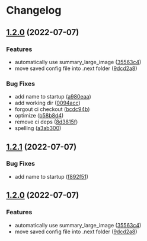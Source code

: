 # Changelog

## [1.2.0](https://github.com/alvarlagerlof/next-banner/compare/v1.1.8...v1.2.0) (2022-07-07)


### Features

* automatically use summary_large_image ([35563c4](https://github.com/alvarlagerlof/next-banner/commit/35563c489eda6e2ac71b391d9e6dc77d7ce9e8be))
* move saved config file into .next folder ([9dcd2a8](https://github.com/alvarlagerlof/next-banner/commit/9dcd2a8a4ee49d34a4965b1c590a8af713a3e585))


### Bug Fixes

* add name to startup ([a980eaa](https://github.com/alvarlagerlof/next-banner/commit/a980eaa5b449154a16f5c861b5b9c9bf6649a204))
* add working dir ([0094acc](https://github.com/alvarlagerlof/next-banner/commit/0094acc2e5a6794a13e5017d4f85395c12df5cbe))
* forgout ci checkout ([bcdc94b](https://github.com/alvarlagerlof/next-banner/commit/bcdc94b79a1e5575d77ded02519129ee50581933))
* optimize ([b58b8d4](https://github.com/alvarlagerlof/next-banner/commit/b58b8d4cede234319d70ca95e4cdd0da01b3de3b))
* remove ci deps ([8d3815f](https://github.com/alvarlagerlof/next-banner/commit/8d3815f0e98f9da6c2e72136e34f1ac0c42842e0))
* spelling ([a3ab300](https://github.com/alvarlagerlof/next-banner/commit/a3ab300872cd8cadd3213fc54c5a9d0ef5e43fde))

## [1.2.1](https://github.com/alvarlagerlof/next-banner/compare/v1.2.0...v1.2.1) (2022-07-07)


### Bug Fixes

* add name to startup ([f892f51](https://github.com/alvarlagerlof/next-banner/commit/f892f5131e917e8af19e3832bbcb29449dce6d70))

## [1.2.0](https://github.com/alvarlagerlof/next-banner/compare/v1.1.8...v1.2.0) (2022-07-07)


### Features

* automatically use summary_large_image ([35563c4](https://github.com/alvarlagerlof/next-banner/commit/35563c489eda6e2ac71b391d9e6dc77d7ce9e8be))
* move saved config file into .next folder ([9dcd2a8](https://github.com/alvarlagerlof/next-banner/commit/9dcd2a8a4ee49d34a4965b1c590a8af713a3e585))
